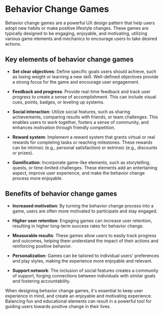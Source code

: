 # Behavior Change Games

Behavior change games are a powerful UX design pattern that help users adopt new habits or make positive lifestyle changes. These games are typically designed to be engaging, enjoyable, and motivating, utilizing various game elements and mechanics to encourage users to take desired actions.

## Key elements of behavior change games

- **Set clear objectives**: Define specific goals users should achieve, such as losing weight or learning a new skill. Well-defined objectives provide a strong focus for the game and encourage user engagement.

- **Feedback and progress**: Provide real-time feedback and track user progress to create a sense of accomplishment. This can include visual cues, points, badges, or leveling up systems.

- **Social interaction**: Utilize social features, such as sharing achievements, comparing results with friends, or team challenges. This enables users to work together, fosters a sense of community, and enhances motivation through friendly competition.

- **Reward system**: Implement a reward system that grants virtual or real rewards for completing tasks or reaching milestones. These rewards can be intrinsic (e.g., personal satisfaction) or extrinsic (e.g., discounts or prizes).

- **Gamification**: Incorporate game-like elements, such as storytelling, quests, or time-limited challenges. These elements add an entertaining aspect, improve user experience, and make the behavior change process more enjoyable.

## Benefits of behavior change games

- **Increased motivation**: By turning the behavior change process into a game, users are often more motivated to participate and stay engaged.

- **Higher user retention**: Engaging games can increase user retention, resulting in higher long-term success rates for behavior change.

- **Measurable results**: These games allow users to easily track progress and outcomes, helping them understand the impact of their actions and reinforcing positive behavior.

- **Personalization**: Games can be tailored to individual users' preferences and play styles, making the experience more enjoyable and relevant.

- **Support network**: The inclusion of social features creates a community of support, forging connections between individuals with similar goals and fostering accountability.

When designing behavior change games, it's essential to keep user experience in mind, and create an enjoyable and motivating experience. Balancing fun and educational elements can result in a powerful tool for guiding users towards positive change in their lives.